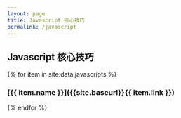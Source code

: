 ```yaml
---
layout: page
title: Javascript 核心技巧
permalink: /javascript
---
```


## Javascript 核心技巧

{% for item in site.data.javascripts %}
### [{{ item.name }}]({{site.baseurl}}{{ item.link }})
{% endfor %}